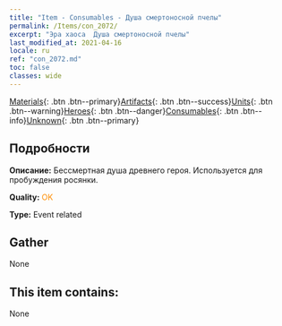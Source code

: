 ```yaml
---
title: "Item - Consumables - Душа смертоносной пчелы"
permalink: /Items/con_2072/
excerpt: "Эра хаоса  Душа смертоносной пчелы"
last_modified_at: 2021-04-16
locale: ru
ref: "con_2072.md"
toc: false
classes: wide
---
```

 [Materials](/ru/Items/){: .btn .btn--primary}[Artifacts](/ru/Items/Artifacts/){: .btn .btn--success}[Units](/ru/Items/Units/){: .btn .btn--warning}[Heroes](/ru/Items/Heroes/){: .btn .btn--danger}[Consumables](/ru/Items/Consumables/){: .btn .btn--info}[Unknown](/ru/Items/Unknown/){: .btn .btn--primary}

## Подробности
 **Описание:** Бессмертная душа древнего героя. Используется для пробуждения росянки.

 **Quality:** <span style="color: #FF8C00">OK</span>

 **Type:** Event related

## Gather

  None

## This item contains:

  None

